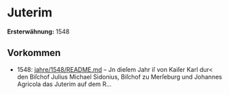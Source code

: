 # Juterim

**Ersterwähnung:** 1548

## Vorkommen
- 1548: [jahre/1548/README.md](../jahre/1548/README.md) – Jn dieſem Jahr iſ von Kaiſer Karl dur< den Biſchof
Julius Michael Sidonius, Biſchof zu Merſeburg und
Johannes Agricola das Juterim auf dem R...
